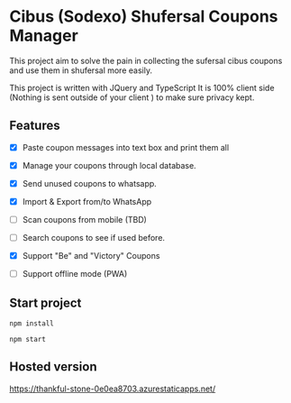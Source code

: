 # Cibus (Sodexo) Shufersal Coupons Manager

This project aim to solve the pain in collecting the sufersal cibus coupons and use them in shufersal more easily.

This project is written with JQuery and TypeScript
It is 100% client side (Nothing is sent outside of your client ) to make sure privacy kept.

## Features

- [x] Paste coupon messages into text box and print them all

- [x] Manage your coupons through local database.

- [x] Send unused coupons to whatsapp.

- [x] Import & Export from/to WhatsApp

- [ ] Scan coupons from mobile (TBD)

- [ ] Search coupons to see if used before.

- [x] Support "Be" and "Victory" Coupons

- [ ] Support offline mode (PWA)




## Start project

`npm install`

`npm start`

## Hosted version

https://thankful-stone-0e0ea8703.azurestaticapps.net/
